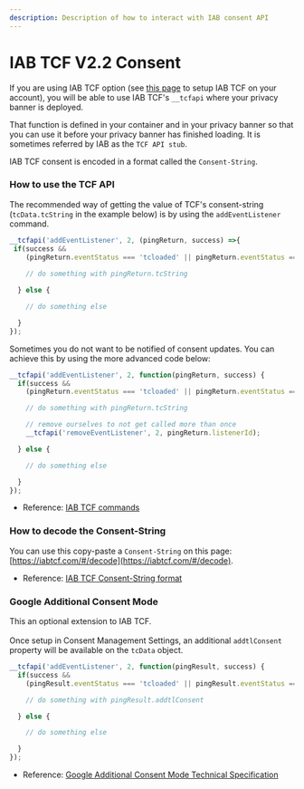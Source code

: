 ```yaml
---
description: Description of how to interact with IAB consent API
---
```


# IAB TCF V2.2 Consent

If you are using IAB TCF option (see [this page](https://www.doc.commandersact.com/consent-management/user-guides/settings#iab-tcf-compliancy) to setup IAB TCF on your account), you will be able to use IAB TCF's `__tcfapi` where your privacy banner is deployed.

That function is defined in your container and in your privacy banner so that you can use it before your privacy banner has finished loading. It is sometimes referred by IAB as the `TCF API stub`.

IAB TCF consent is encoded in a format called the `Consent-String`.

### How to use the TCF API

The recommended way of getting the value of TCF's consent-string (`tcData.tcString` in the example below) is by using the `addEventListener` command.

```javascript
__tcfapi('addEventListener', 2, (pingReturn, success) =>{
 if(success &&
    (pingReturn.eventStatus === 'tcloaded' || pingReturn.eventStatus === 'useractioncomplete')) {
 
    // do something with pingReturn.tcString

  } else {

    // do something else

  }
});
```

Sometimes you do not want to be notified of consent updates. You can achieve this by using the more advanced code below:

```javascript
__tcfapi('addEventListener', 2, function(pingReturn, success) {
  if(success &&
    (pingReturn.eventStatus === 'tcloaded' || pingReturn.eventStatus === 'useractioncomplete')) {

    // do something with pingReturn.tcString

    // remove ourselves to not get called more than once
    __tcfapi('removeEventListener', 2, pingReturn.listenerId);

  } else {

    // do something else

  }
});
```

* Reference: [IAB TCF commands](https://github.com/InteractiveAdvertisingBureau/GDPR-Transparency-and-Consent-Framework/blob/master/TCFv2/IAB%20Tech%20Lab%20-%20CMP%20API%20v2.md#what-required-api-commands-must-a-cmp-support)

### How to decode the Consent-String

You can use this copy-paste a `Consent-String` on this page: [https://iabtcf.com/#/decode](https://iabtcf.com/#/decode).

* Reference: [IAB TCF Consent-String format](https://github.com/InteractiveAdvertisingBureau/GDPR-Transparency-and-Consent-Framework/blob/master/TCFv2/IAB%20Tech%20Lab%20-%20Consent%20string%20and%20vendor%20list%20formats%20v2.md)

### Google Additional Consent Mode

This an optional extension to IAB TCF.\
\
Once setup in Consent Management Settings, an additional `addtlConsent` property will be available on the `tcData` object.

```javascript
__tcfapi('addEventListener', 2, function(pingResult, success) {
  if(success &&
    (pingResult.eventStatus === 'tcloaded' || pingResult.eventStatus === 'useractioncomplete')) {

    // do something with pingResult.addtlConsent

  } else {

    // do something else

  }
});
```

* Reference: [Google Additional Consent Mode Technical Specification](https://support.google.com/admanager/answer/9681920?hl=en)

